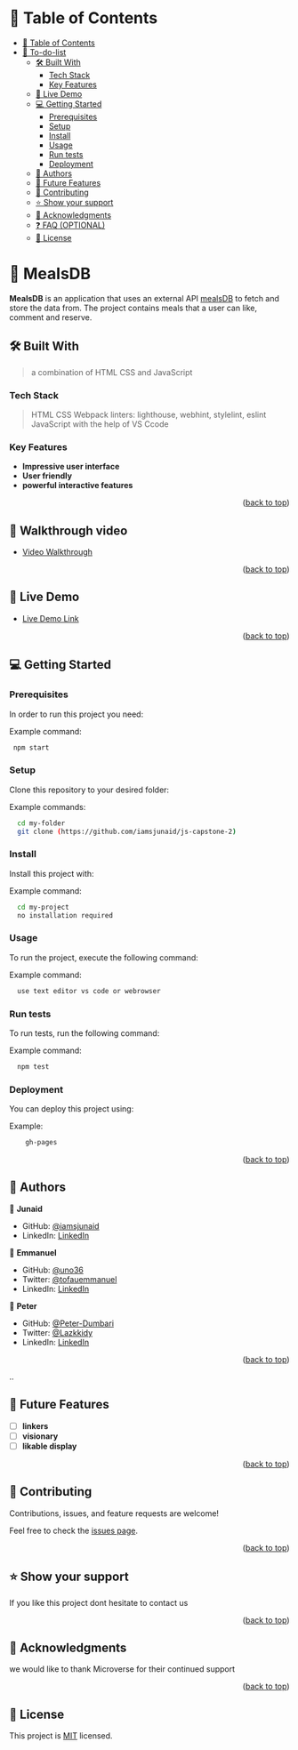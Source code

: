 <!-- TABLE OF CONTENTS -->

# 📗 Table of Contents

- [📗 Table of Contents](#-table-of-contents)
- [📖 To-do-list ](#-to-do-list-)
  - [🛠 Built With ](#-built-with-)
    - [Tech Stack ](#tech-stack-)
    - [Key Features ](#key-features-)
  - [🚀 Live Demo](#live-demo)
  - [💻 Getting Started ](#-getting-started-)
    - [Prerequisites](#prerequisites)
    - [Setup](#setup)
    - [Install](#install)
    - [Usage](#usage)
    - [Run tests](#run-tests)
    - [Deployment](#deployment)
  - [👥 Authors ](#-authors-)
  - [🔭 Future Features ](#-future-features-)
  - [🤝 Contributing ](#-contributing-)
  - [⭐️ Show your support ](#️-show-your-support-)
  - [🙏 Acknowledgments ](#-acknowledgments-)
  - [❓ FAQ (OPTIONAL) ](#-faq-optional-)
  - [📝 License ](#-license-)

<!-- PROJECT DESCRIPTION -->

# 📖 MealsDB <a name="about-project"></a>

**MealsDB** is an application that uses an external API [mealsDB](https://www.themealdb.com/api.php) to fetch and store the data from. The project contains meals that a user can like, comment and reserve. 
 
## 🛠 Built With <a name="built-with"></a>
> a combination of HTML CSS and JavaScript

### Tech Stack <a name="tech-stack"></a>

> HTML
> CSS
> Webpack
> linters: lighthouse, webhint, stylelint, eslint
> JavaScript
> with the help of VS Ccode

<!-- Features -->

### Key Features <a name="key-features"></a>

- **Impressive user interface**
- **User friendly**
- **powerful interactive features**



<p align="right">(<a href="#readme-top">back to top</a>)</p>

## 🎥 Walkthrough video <a name="live-demo"></a>

- [Video Walkthrough](https://drive.google.com/file/d/1Ov4gX_gGTdiXow_t_9anMLQ0lHgfTBQ9/view?usp=sharing)

<p align="right">(<a href="#readme-top">back to top</a>)</p>

## 🚀 Live Demo <a name="live-demo"></a>

- [Live Demo Link](https://iamsjunaid.github.io/js-capstone-2/)

<p align="right">(<a href="#readme-top">back to top</a>)</p>
<!-- GETTING STARTED -->

## 💻 Getting Started <a name="getting-started"></a>


### Prerequisites

In order to run this project you need:


Example command:

```sh
 npm start
```

### Setup

Clone this repository to your desired folder:


Example commands:

```sh
  cd my-folder
  git clone (https://github.com/iamsjunaid/js-capstone-2)
```

### Install

Install this project with:


Example command:

```sh
  cd my-project
  no installation required
```


### Usage

To run the project, execute the following command:


Example command:

```sh
  use text editor vs code or webrowser
```


### Run tests

To run tests, run the following command:


Example command:

```sh
  npm test
```

### Deployment

You can deploy this project using:


Example:

```sh
    gh-pages
```

<p align="right">(<a href="#readme-top">back to top</a>)</p>

<!-- AUTHORS -->

## 👥 Authors <a name="authors"></a>

👤 **Junaid**

- GitHub: [@iamsjunaid](https://github.com/iamsjunaid)
- LinkedIn: [LinkedIn](https://www.linkedin.com/in/junaid-syed-058b2779)

👤 **Emmanuel**

- GitHub: [@uno36](https://github.com/uno36)
- Twitter: [@tofauemmanuel](https://twitter.com/tofauemmanuel)
- LinkedIn: [LinkedIn](https://www.linkedin.com/in/emmanuel-tofa-673b2516a/)

👤 **Peter**

- GitHub: [@Peter-Dumbari](https://github.com/Peter-Dumbari)
- Twitter: [@Lazkkidy](https://twitter.com/Lazkkidy)
- LinkedIn: [LinkedIn](https://www.linkedin.com/in/peter-kinz-7aa419235/)

<p align="right">(<a href="#readme-top">back to top</a>)</p>..

<!-- FUTURE FEATURES -->

## 🔭 Future Features <a name="future-features"></a>


- [ ] **linkers**
- [ ] **visionary**
- [ ] **likable display**

<p align="right">(<a href="#readme-top">back to top</a>)</p>

<!-- CONTRIBUTING -->

## 🤝 Contributing <a name="contributing"></a>

Contributions, issues, and feature requests are welcome!

Feel free to check the [issues page](https://github.com/iamsjunaid/js-capstone-2/issues).

<p align="right">(<a href="#readme-top">back to top</a>)</p>

<!-- SUPPORT -->

## ⭐️ Show your support <a name="support"></a>



If you like this project dont hesitate to contact us

<p align="right">(<a href="#readme-top">back to top</a>)</p>

<!-- ACKNOWLEDGEMENTS -->

## 🙏 Acknowledgments <a name="acknowledgements"></a>

we would like to thank Microverse for their continued support

<p align="right">(<a href="#readme-top">back to top</a>)</p>

<!-- LICENSE -->

## 📝 License <a name="license"></a>

This project is [MIT](https://github.com/iamsjunaid/js-capstone-2/blob/dev/LICENSE) licensed.
